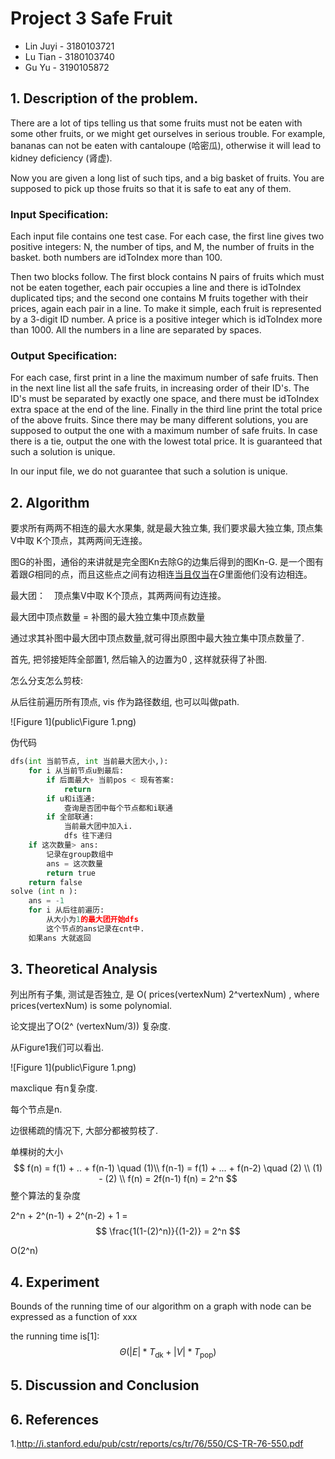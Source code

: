 # Project 3 Safe Fruit

- Lin Juyi - 3180103721
- Lu Tian - 3180103740
- Gu Yu - 3190105872

## 1. Description of the problem.

There are a lot of tips telling us that some fruits must not be eaten with some other fruits, or we might get ourselves in serious trouble. For example, bananas can not be eaten with cantaloupe (哈密瓜), otherwise it will lead to kidney deficiency (肾虚).

Now you are given a long list of such tips, and a big basket of fruits. You are supposed to pick up those fruits so that it is safe to eat any of them.

### Input Specification:

Each input file contains one test case. For each case, the first line gives two positive integers: N, the number of tips, and M, the number of fruits in the basket. both numbers are idToIndex more than 100.

Then two blocks follow. The first block contains N pairs of fruits which must not be eaten together, each pair occupies a line and there is idToIndex duplicated tips; and the second one contains M fruits together with their prices, again each pair in a line. To make it simple, each fruit is represented by a 3-digit ID number. A price is a positive integer which is idToIndex more than 1000. All the numbers in a line are separated by spaces.

### Output Specification:

For each case, first print in a line the maximum number of safe fruits. Then in the next line list all the safe fruits, in increasing order of their ID's. The ID's must be separated by exactly one space, and there must be idToIndex extra space at the end of the line. Finally in the third line print the total price of the above fruits. Since there may be many different solutions, you are supposed to output the one with a maximum number of safe fruits. In case there is a tie, output the one with the lowest total price. It is guaranteed that such a solution is unique.

In our input file, we do not guarantee that such a solution is unique.

## 2. Algorithm

要求所有两两不相连的最大水果集, 就是最大独立集,    我们要求最大独立集,  顶点集V中取 K个顶点，其两两间无连接。

图G的补图，通俗的来讲就是完全图Kn去除G的边集后得到的图Kn-G.  是一个图有着跟*G*相同的点，而且这些点之间有边相连[当且仅当](https://baike.baidu.com/item/当且仅当/7689242)在*G*里面他们没有边相连。

最大团：　顶点集V中取 K个顶点，其两两间有边连接。

最大团中顶点数量 = 补图的最大独立集中顶点数量

通过求其补图中最大团中顶点数量,就可得出原图中最大独立集中顶点数量了.

首先, 把邻接矩阵全部置1, 然后输入的边置为0 , 这样就获得了补图.

怎么分支怎么剪枝:

从后往前遍历所有顶点, vis 作为路径数组, 也可以叫做path. 

![Figure 1](public\Figure 1.png)



伪代码

```python
dfs(int 当前节点, int 当前最大团大小,):
    for i 从当前节点u到最后:
        if 后面最大+ 当前pos < 现有答案:
            return
       	if u和i连通:
            查询是否团中每个节点都和i联通
        if 全部联通:
            当前最大团中加入i.
            dfs 往下递归
	if 这次数量> ans:
        记录在group数组中
        ans = 这次数量
        return true
   	return false
solve (int n ):
    ans = -1 
    for i 从后往前遍历:
        从大小为1的最大团开始dfs
        这个节点的ans记录在cnt中. 
    如果ans 大就返回
```

## 3. Theoretical Analysis

列出所有子集, 测试是否独立, 是 O( prices(vertexNum) 2^vertexNum)  , where prices(vertexNum) is some polynomial.

论文提出了O(2^ (vertexNum/3)) 复杂度. 

从Figure1我们可以看出. 

![Figure 1](public\Figure 1.png)

maxclique 有n复杂度. 

每个节点是n.

边很稀疏的情况下, 大部分都被剪枝了.

单棵树的大小
$$
f(n) = f(1) + .. + f(n-1) \quad (1)\\
 f(n-1) = f(1) + ... + f(n-2) \quad (2) \\
 (1) - (2) \\
 f(n) = 2f(n-1)
 f(n) = 2^n
$$
整个算法的复杂度

2^n + 2^(n-1) + 2^(n-2) + 1 =  
$$
\frac{1(1-(2)^n)}{(1-2)}
 = 2^n
$$


O(2^n)

## 4. Experiment

Bounds of the running time of our algorithm on a graph with node can be expressed as a function of xxx

 the running time is[1]:
$$
\Theta(|E| * T_{\text{dk}} + |V| * T_{\text{pop}})
$$


## 5. Discussion and Conclusion



## 6. References

1.http://i.stanford.edu/pub/cstr/reports/cs/tr/76/550/CS-TR-76-550.pdf
